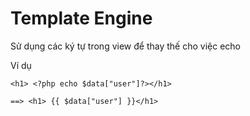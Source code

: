 # Template Engine

Sử dụng các ký tự trong view để thay thế cho việc echo

Ví dụ

```
<h1> <?php echo $data["user"]?></h1>

==> <h1> {{ $data["user"] }}</h1>
```

